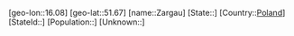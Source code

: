 ﻿---
location: [51.67,16.08]
type: City
tags:
- geo/City


SpocWebEntityId: 35789
isDeleted: false
confidential: public

---
[geo-lon::16.08]
[geo-lat::51.67]
[name::Zargau]
[State::]
[Country::[Poland](geo/Continent/Europe/Poland.md)]
[StateId::]
[Population::]
[Unknown::]

